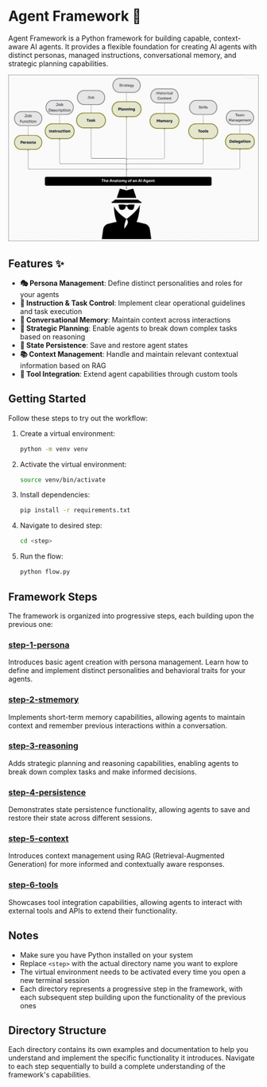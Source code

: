 # Agent Framework 🤖

Agent Framework is a Python framework for building capable, context-aware AI agents. It provides a flexible foundation for creating AI agents with distinct personas, managed instructions, conversational memory, and strategic planning capabilities.

![Agent Framework](./agent_framework.png)

## Features ✨

- **🎭 Persona Management**: Define distinct personalities and roles for your agents
- **📝 Instruction & Task Control**: Implement clear operational guidelines and task execution
- **🧠 Conversational Memory**: Maintain context across interactions 
- **🎯 Strategic Planning**: Enable agents to break down complex tasks based on reasoning
- **💾 State Persistence**: Save and restore agent states 
- **📚 Context Management**: Handle and maintain relevant contextual information based on RAG 
- **🔧 Tool Integration**: Extend agent capabilities through custom tools 

## Getting Started

Follow these steps to try out the workflow:

1. Create a virtual environment:
   ```bash
   python -m venv venv
   ```

2. Activate the virtual environment:
   ```bash
   source venv/bin/activate
   ```

3. Install dependencies:
   ```bash
   pip install -r requirements.txt
   ```

4. Navigate to desired step:
   ```bash
   cd <step>
   ```

5. Run the flow:
   ```bash
   python flow.py
   ```

## Framework Steps

The framework is organized into progressive steps, each building upon the previous one:

### [step-1-persona](./step-1-persona)
Introduces basic agent creation with persona management. Learn how to define and implement distinct personalities and behavioral traits for your agents.

### [step-2-stmemory](./step-2-stmemory)
Implements short-term memory capabilities, allowing agents to maintain context and remember previous interactions within a conversation.

### [step-3-reasoning](./step-3-reasoning)
Adds strategic planning and reasoning capabilities, enabling agents to break down complex tasks and make informed decisions.

### [step-4-persistence](./step-4-persistence)
Demonstrates state persistence functionality, allowing agents to save and restore their state across different sessions.

### [step-5-context](./step-5-context)
Introduces context management using RAG (Retrieval-Augmented Generation) for more informed and contextually aware responses.

### [step-6-tools](./step-6-tools)
Showcases tool integration capabilities, allowing agents to interact with external tools and APIs to extend their functionality.

## Notes

- Make sure you have Python installed on your system
- Replace `<step>` with the actual directory name you want to explore
- The virtual environment needs to be activated every time you open a new terminal session
- Each directory represents a progressive step in the framework, with each subsequent step building upon the functionality of the previous ones

## Directory Structure

Each directory contains its own examples and documentation to help you understand and implement the specific functionality it introduces. Navigate to each step sequentially to build a complete understanding of the framework's capabilities.
